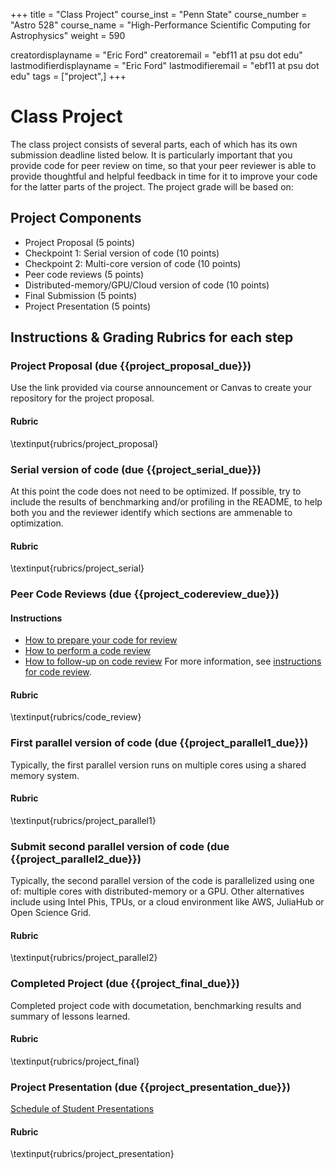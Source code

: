 +++
title = "Class Project"
course_inst = "Penn State"
course_number = "Astro 528"
course_name = "High-Performance Scientific Computing for Astrophysics"
weight = 590

creatordisplayname = "Eric Ford"
creatoremail = "ebf11 at psu dot edu"
lastmodifierdisplayname = "Eric Ford"
lastmodifieremail = "ebf11 at psu dot edu"
tags = ["project",]
+++

# Class Project
The class project consists of several parts, each of which has its own submission deadline listed below.  It is particularly important that you provide code for peer review on time, so that your peer reviewer is able to provide thoughtful and helpful feedback in time for it to improve your code for the latter parts of the project.  The project grade will be based on:

## Project Components
- Project Proposal (5 points) 
- Checkpoint 1: Serial version of code (10 points)
- Checkpoint 2: Multi-core version of code (10 points)
- Peer code reviews (5 points)
- Distributed-memory/GPU/Cloud version of code (10 points)
- Final Submission (5 points)
- Project Presentation (5 points)

## Instructions & Grading Rubrics for each step

### Project Proposal (due {{project_proposal_due}})
Use the link provided via course announcement or Canvas to create your repository for the project proposal.

#### Rubric
\textinput{rubrics/project_proposal}

### Serial version of code (due {{project_serial_due}})
At this point the code does not need to be optimized.
If possible, try to include the results of benchmarking and/or profiling in the README, to help both you and the reviewer identify which sections are ammenable to optimization.

#### Rubric
\textinput{rubrics/project_serial}

### Peer Code Reviews (due {{project_codereview_due}})
#### Instructions
- [How to prepare your code for review](/project/code_review/prep)
- [How to perform a code review](/project/code_review/prephow_to)
- [How to follow-up on code review](/project/code_review/prepfollow_up)
For more information, see [instructions for code review](project/code_reviews).

#### Rubric
\textinput{rubrics/code_review}


### First parallel version of code (due {{project_parallel1_due}})
Typically, the first parallel version runs on multiple cores using a shared memory system.
#### Rubric
\textinput{rubrics/project_parallel1}

### Submit second parallel version of code (due {{project_parallel2_due}})
Typically, the second parallel version of the code is parallelized using one of: multiple cores with distributed-memory or a GPU.  Other alternatives include using Intel Phis, TPUs, or a cloud environment like AWS, JuliaHub or Open Science Grid.
#### Rubric
\textinput{rubrics/project_parallel2}

### Completed Project  (due {{project_final_due}})
Completed project code with documetation, benchmarking results and summary of lessons learned.  
#### Rubric
\textinput{rubrics/project_final}

### Project Presentation (due {{project_presentation_due}})
[Schedule of Student Presentations](https://github.com/PsuAstro528/PresentationsSchedule2023/blob/master/README.md)
#### Rubric
\textinput{rubrics/project_presentation}
